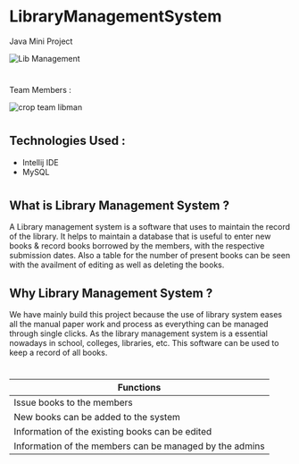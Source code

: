 # LibraryManagementSystem 
Java Mini Project 

![Lib Management](https://user-images.githubusercontent.com/86104620/144172160-1a14acb8-2c0e-4120-b4f1-e58b982c1792.png)
#
Team Members : 

![crop team libman](https://user-images.githubusercontent.com/86104620/147076540-864bdb45-0aca-4afa-b058-124faa3fdae7.jpeg)
 
#

## Technologies Used :
* Intellij IDE
* MySQL
#
## What is Library Management System ? 
A Library management system is a software that uses to maintain the record of the library. It helps to maintain a database that is useful to enter new books & record books borrowed by the members, with the respective submission dates. Also a table for the number of present books can be seen with the availment of editing as well as deleting the books.

## Why Library Management System ? 
We have mainly build this project because the use of library system eases all the manual paper work and process as everything can be managed through single clicks. As the library management system is a essential nowadays in school, colleges, libraries, etc. This software can be used to keep a record of all books.
#

| Functions     | 
| ------------- |
| Issue books to the members| 
| New books can be added to the system| 
| Information of the existing books can be edited|
| Information of the members can be managed by the admins|
#






